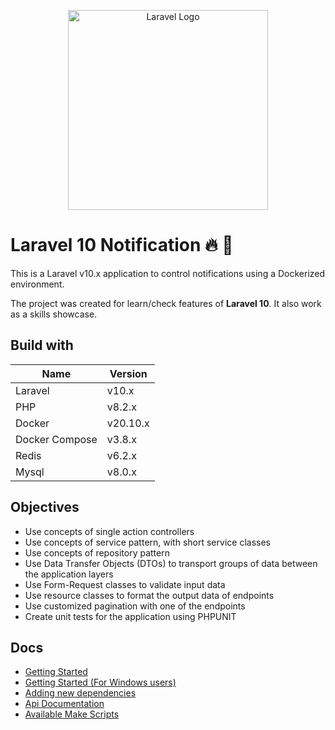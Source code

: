<p align="center">
  <a href="https://laravel.com" target="blank"><img src="https://raw.githubusercontent.com/laravel/art/master/logo-lockup/5%20SVG/2%20CMYK/1%20Full%20Color/laravel-logolockup-cmyk-red.svg" width="320" alt="Laravel Logo" /></a>
</p>

# Laravel 10 Notification  🔥 🚀

This is a Laravel v10.x application to control notifications using a Dockerized environment. 

The project was created for learn/check features of **Laravel 10**. It also work as a skills showcase.

## Build with

| Name       | Version  |
| ---------- | -------- |
| Laravel | v10.x |
| PHP | v8.2.x |
| Docker | v20.10.x |
| Docker Compose | v3.8.x |
| Redis | v6.2.x |
| Mysql | v8.0.x |

## Objectives

- Use concepts of single action controllers
- Use concepts of service pattern, with short service classes
- Use concepts of repository pattern
- Use Data Transfer Objects (DTOs) to transport groups of data between the application layers
- Use Form-Request classes to validate input data
- Use resource classes to format the output data of endpoints
- Use customized pagination with one of the endpoints
- Create unit tests for the application using PHPUNIT

## Docs

* [Getting Started](./documentations/getting_started.md)
* [Getting Started (For Windows users)](./documentations/getting_started_for_windows.md)
* [Adding new dependencies](./documentations/adding_new_dependencies.md)
* [Api Documentation](./documentations/api-documentation.md)
* [Available Make Scripts](./documentations/available_make_scripts.md)
